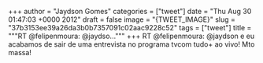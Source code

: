 
+++
author = "Jaydson Gomes"
categories = ["tweet"]
date = "Thu Aug 30 01:47:03 +0000 2012"
draft = false
image = "{TWEET_IMAGE}"
slug = "37b3153ee39a26da3b0b7357091c02aac9228c52"
tags = ["tweet"]
title = """RT @felipenmoura: @jaydso..."""
+++
RT @felipenmoura: @jaydson e eu acabamos de sair de uma entrevista no programa tvcom tudo+ ao vivo! Mto massa!
